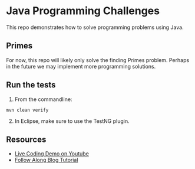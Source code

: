 # Java Programming Challenges

This repo demonstrates how to solve programming problems using Java.

## Primes

For now, this repo will likely only solve the finding Primes problem. Perhaps in the future we may implement more programming solutions. 

## Run the tests

1. From the commandline:

```
mvn clean verify
```

2. In Eclipse, make sure to use the TestNG plugin.

## Resources

- [Live Coding Demo on Youtube](https://youtu.be/L62QdIXwUyI)
- [Follow Along Blog Tutorial](https://medium.com/@RoboticAutomata/solving-primes-in-java-testng-614036ee7110)

